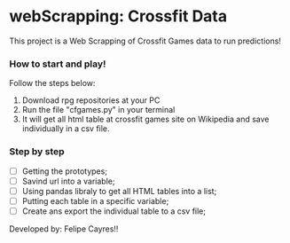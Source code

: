 # webScrapping: Crossfit Data

This project is a Web Scrapping of Crossfit Games data to run predictions!

### How to start and play!

Follow the steps below:

1. Download rpg repositories at your PC
2. Run the file "cfgames.py" in your terminal
3. It will get all html table at crossfit games site on Wikipedia and save individually in a csv file.

### Step by step

* [ ] Getting the prototypes;
* [ ] Savind url into a variable;
* [ ] Using pandas libraly to get all HTML tables into a list;
* [ ] Putting each table in a specific variable;
* [ ] Create ans export the individual table to a csv file;

Developed by: Felipe Cayres!!
